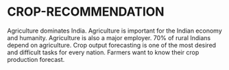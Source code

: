# CROP-RECOMMENDATION
Agriculture dominates India. Agriculture is important for the Indian economy and humanity. Agriculture is also a major employer. 70% of rural Indians depend on agriculture. Crop output forecasting is one of the most desired and difficult tasks for every nation. Farmers want to know their crop production forecast.
